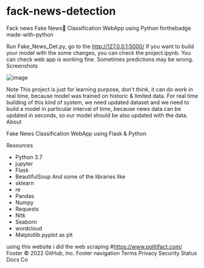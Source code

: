 # fack-news-detection
Fack news
Fake News📰 Classification WebApp using Python
forthebadge made-with-python






Run Fake_News_Det.py, go to the http://127.0.0.1:5000/
If you want to build your model with the some changes, you can check the project.ipynb.
You can check web app is working fine. Sometimes predictions may be wrong.
Screenshots

![image](https://user-images.githubusercontent.com/46403000/188486962-9c28dfbc-c1a0-46c1-a14b-ef86a8856db2.png)



Note
This project is just for learning purpose, don't think, it can do work in real time, because model was trained on historic & limited data.
For real time building of this kind of system, we need updated dataset and we need to build a model in particular interval of time, because news data can be updated in seconds, so our model should be also updated with the data.
About

Fake News Classification WebApp using Flask & Python

Resources
* Python 3.7
* jupyter
* Flask
* BeautifulSoup
And some of the libraries like 
* sklearn
* re
* Pandas
* Numpy 
* Requests
* Nltk
* Seaborn
* wordcloud
* Matplotlib.pyplot as plt


using this website i did the web scraping
#https://www.politifact.com/ 
Footer
© 2022 GitHub, Inc.
Footer navigation
Terms
Privacy
Security
Status
Docs
Co
